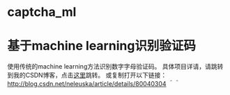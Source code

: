 # captcha_ml
基于machine learning识别验证码
====
使用传统的machine learning方法识别数字字母验证码。
具体项目详请，请跳转到我的CSDN博客，点击[这里](http://blog.csdn.net/neleuska/article/details/80040304)跳转。
或复制打开以下链接：http://blog.csdn.net/neleuska/article/details/80040304
＾＾
